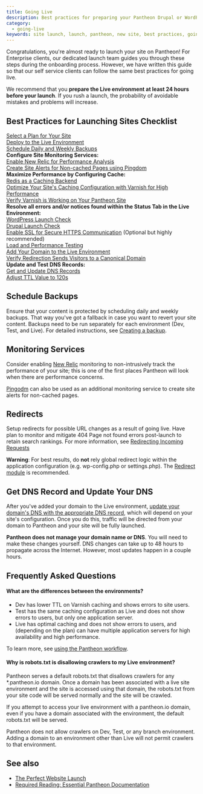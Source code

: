 ```yaml
---
title: Going Live
description: Best practices for preparing your Pantheon Drupal or WordPress site launch.
category:
  - going-live
keywords: site launch, launch, pantheon, new site, best practices, going live
---
```

Congratulations, you're almost ready to launch your site on Pantheon! For Enterprise clients, our dedicated launch team guides you through these steps during the onboarding process. However, we have written this guide so that our self service clients can follow the same best practices for going live.

We recommend that you **prepare the Live environment at least 24 hours before your launch**. If you rush a launch,  the probability of avoidable mistakes and problems will increase.

## Best Practices for Launching Sites Checklist
<span class="glyphicon  glyphicon-unchecked" aria-hidden="true"></span> [Select a Plan for Your Site](/docs/articles/sites/settings/selecting-a-plan/)<br>
<span class="glyphicon  glyphicon-unchecked" aria-hidden="true"></span> [Deploy to the Live Environment](/docs/articles/sites/code/using-the-pantheon-workflow/#3.-deploy-code-to-live)<br>
<span class="glyphicon  glyphicon-unchecked" aria-hidden="true"></span> [Schedule Daily and Weekly Backups](#schedule-backups)<br>
**Configure Site Monitoring Services:**<br>
<span class="glyphicon  glyphicon-unchecked" aria-hidden="true"></span> [Enable New Relic for Performance Analysis](#monitoring-services)<br>
<span class="glyphicon  glyphicon-unchecked" aria-hidden="true"></span> [Create Site Alerts for Non-cached Pages using Pingdom](#monitoring-services)<br>
**Maximize Performance by Configuring Cache:**<br>
<span class="glyphicon  glyphicon-unchecked" aria-hidden="true"></span> [Redis as a Caching Backend](/docs/articles/sites/redis-as-a-caching-backend)<br>
<span class="glyphicon  glyphicon-unchecked" aria-hidden="true"></span> [Optimize Your Site's Caching Configuration with Varnish for High Performance](/docs/articles/sites/varnish/)<br>
<span class="glyphicon  glyphicon-unchecked" aria-hidden="true"></span> [Verify Varnish is Working on Your Pantheon Site](/docs/articles/sites/varnish/testing-varnish)<br>
**Resolve all errors and/or notices found within the Status Tab in the Live Environment:**<br>
<span class="glyphicon  glyphicon-unchecked" aria-hidden="true"></span> [WordPress Launch Check](/docs/articles/wordpress/launch-check-wordpress-performance-and-configuration-analysis/)<br>
<span class="glyphicon  glyphicon-unchecked" aria-hidden="true"></span> [Drupal Launch Check](/docs/articles/drupal/launch-check-drupal-performance-and-configuration-analysis/)<br>
<span class="glyphicon  glyphicon-unchecked" aria-hidden="true"></span> [Enable SSL for Secure HTTPS Communication](/docs/articles/sites/domains/adding-a-ssl-certificate-for-secure-https-communication) (Optional but highly recommended)<br>
<span class="glyphicon  glyphicon-unchecked" aria-hidden="true"></span> [Load and Performance Testing](/docs/articles/load-and-performance-testing/)<br>
<span class="glyphicon  glyphicon-unchecked" aria-hidden="true"></span> [Add Your Domain to the Live Environment](/docs/articles/sites/domains/adding-a-domain-to-a-site-environment/)<br>
<span class="glyphicon  glyphicon-unchecked" aria-hidden="true"></span>  [Verify Redirection Sends Visitors to a Canonical Domain](#redirects)<br>
**Update and Test DNS Records:**<br>
<span class="glyphicon  glyphicon-unchecked" aria-hidden="true"></span> [Get and Update DNS Records](#get-dns-record-and-update-your-dns)<br>
<span class="glyphicon  glyphicon-unchecked" aria-hidden="true"></span> [Adjust TTL Value to 120s](https://en.wikipedia.org/wiki/Time_to_live#DNS_records)<br>

## Schedule Backups

Ensure that your content is protected by scheduling daily and weekly backups. That way you've got a fallback in case you want to revert your site content. Backups need to be run separately for each environment (Dev, Test, and Live). For detailed instructions, see <a href="/docs/articles/sites/backups/backup-creation">Creating a backup</a>.

## Monitoring Services

Consider enabling [New Relic](/docs/articles/sites/newrelic/new-relic-performance-analysis/) monitoring to non-intrusively track the performance of your site; this is one of the first places Pantheon will look when there are performance concerns.

[Pingodm](https://www.pingdom.com/) can also be used as an additional monitoring service to create site alerts for non-cached pages.

##  Redirects

Setup redirects for possible URL changes as a result of going live. Have plan to monitor and mitigate 404 Page not found errors post-launch to retain search rankings. For more information, see [Redirecting Incoming Requests](/docs/articles/sites/code/redirect-incoming-requests/)
<div class="alert alert-danger" role="alert">
<strong>Warning</strong>: For best results, do <strong>not</strong> rely global redirect logic within the application configuration (e.g. wp-config.php or settings.php). The <a href="https://www.drupal.org/project/redirect" target="blank">Redirect module</a> is recommended. </div>



## Get DNS Record and Update Your DNS

After you've added your domain to the Live environment, [update your domain's DNS with the appropriate DNS record](/docs/articles/sites/domains/dns-records-for-directing-your-domain-to-your-pantheon-site), which will depend on your site's configuration. Once you do this, traffic will be directed from your domain to Pantheon and your site will be fully launched.

**Pantheon does not manage your domain name or DNS**. You will need to make these changes yourself. DNS changes can take up to 48 hours to propagate across the Internet. However, most updates happen in a couple hours.


## Frequently Asked Questions

#### What are the differences between the environments?

- Dev has lower TTL on Varnish caching and shows errors to site users.
- Test has the same caching configuration as Live and does not show errors to users, but only one application server.
- Live has optimal caching and does not show errors to users, and (depending on the plan) can have multiple application servers for high availability and high performance.

To learn more, see [using the Pantheon workflow](/docs/articles/sites/code/using-the-pantheon-workflow/).

#### Why is robots.txt is disallowing crawlers to my Live environment?

Pantheon serves a default robots.txt that disallows crawlers for any \*.pantheon.io domain. Once a domain has been associated with a live site environment and the site is accessed using that domain, the robots.txt from your site code will be served normally and the site will be crawled.

If you attempt to access your live environment with a pantheon.io domain, even if you have a domain associated with the environment, the default robots.txt will be served.

Pantheon does not allow crawlers on Dev, Test, or any branch environment. Adding a domain to an environment other than Live will not permit crawlers to that environment.


## See also
- [The Perfect Website Launch <span class="glyphicon  glyphicon-book" aria-hidden="true"></span>](https://pantheon.io/sites/default/files/perfect-website-launch-pantheon-ebook.pdf)
- [Required Reading: Essential Pantheon Documentation](/docs/articles/required-reading-essential-pantheon-documentation/)
